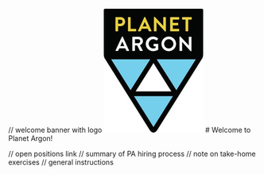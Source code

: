 
// welcome banner with logo
![Planet Argon Logo](images/logo.jpg) # Welcome to Planet Argon!


// open positions link
// summary of PA hiring process
// note on take-home exercises
// general instructions
